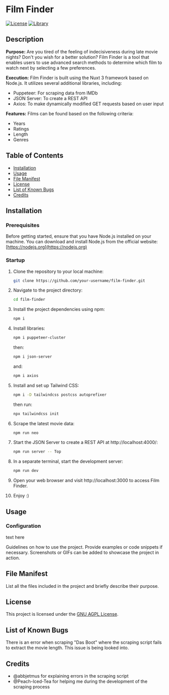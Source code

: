 # Film Finder

[![License](https://img.shields.io/badge/license-GNU%20AGPL-blue.svg)](LICENSE)
[![Library](https://img.shields.io/badge/library-Puppeteer-Green.svg)](package.json)

## Description

**Purpose:**
Are you tired of the feeling of indecisiveness during late movie nights? Don't you wish for a better solution? Film Finder is a tool that enables users to use advanced search methods to determine which film to watch next by selecting a few preferences.

**Execution:**
Film Finder is built using the Nuxt 3 framework based on Node.js. It utilizes several additional libraries, including:

- Puppeteer: For scraping data from IMDb
- JSON Server: To create a REST API
- Axios: To make dynamically modified GET requests based on user input

**Features:**
Films can be found based on the following criteria:

- Years
- Ratings
- Length
- Genres

## Table of Contents

- [Installation](#installation)
- [Usage](#usage)
- [File Manifest](#file-manifest)
- [License](#license)
- [List of Known Bugs](#list-of-known-bugs)
- [Credits](#credits)

## Installation

### Prerequisites
Before getting started, ensure that you have Node.js installed on your machine. You can download and install Node.js from the official website: [https://nodejs.org](https://nodejs.org)

### Startup

1. Clone the repository to your local machine:

   ```bash
   git clone https://github.com/your-username/film-finder.git
   ```
2. Navigate to the project directory:

    ```bash
   cd film-finder
   ```
3. Install the project dependencies using npm:

    ```bash
   npm i
   ```
4. Install libraries:
    
    ```bash
   npm i puppeteer-cluster
   ```
   then:
   
    ```bash
   npm i json-server
   ```
   and:
   
    ```bash
   npm i axios
   ```
5. Install and set up Tailwind CSS:

    ```bash
   npm i -D tailwindcss postcss autoprefixer
   ```
   then run:
   ```bash
   npx tailwindcss init
   ```
6. Scrape the latest movie data:

    ```bash
   npm run neo
   ```
7. Start the JSON Server to create a REST API at http://localhost:4000/:

    ```bash
   npm run server -- Top
   ```
8. In a separate terminal, start the development server:

    ```bash
   npm run dev
   ```
9. Open your web browser and visit http://localhost:3000 to access Film Finder.
10. Enjoy  :)

## Usage

### Configuration

text here

Guidelines on how to use the project. Provide examples or code snippets if necessary. Screenshots or GIFs can be added to showcase the project in action.

## File Manifest

List all the files included in the project and briefly describe their purpose.

## License

This project is licensed under the [GNU AGPL License](LICENSE).

## List of Known Bugs

There is an error when scraping "Das Boot" where the scraping script fails to extract the movie length. This issue is being looked into.

## Credits

- @abbjetmus for explaining errors in the scraping script
- @Peach-Iced-Tea for helping me during the development of the scraping process
